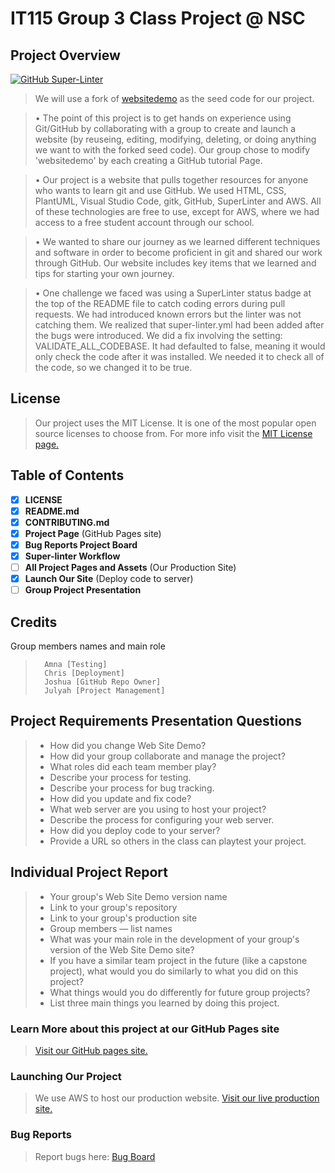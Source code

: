 # IT115 Group 3 Class Project @ NSC

## Project Overview
[![GitHub Super-Linter](https://github.com/twopercentjazz/It115-Group-3-Project/workflows/Lint%20Code%20Base/badge.svg)](https://github.com/marketplace/actions/super-linter)

> We will use a fork of [websitedemo](https://github.com/rbunge-nsc/websitedemo) as the seed code for our project.

> •	The point of this project is to get hands on experience using Git/GitHub by collaborating with a group to create and launch a website (by reuseing, editing, modifying, deleting, or doing anything we want to with the forked seed code). Our group chose to modify 'websitedemo' by each creating a GitHub tutorial Page.

> •	Our project is a website that pulls together resources for anyone who wants to learn git and use GitHub. We used HTML, CSS, PlantUML, Visual Studio Code, gitk, GitHub, SuperLinter and AWS. All of these technologies are free to use, except for AWS, where we had access to a free student account through our school.

> •	We wanted to share our journey as we learned different techniques and software in order to become proficient in git and shared our work through GitHub. Our website includes key items that we learned and tips for starting your own journey. 

> •	One challenge we faced was using a SuperLinter status badge at the top of the README file to catch coding errors during pull requests. We had introduced known errors but the linter was not catching them. We realized that super-linter.yml had been added after the bugs were introduced. We did a fix involving the setting: VALIDATE_ALL_CODEBASE. It had defaulted to false, meaning it would only check the code after it was installed. We needed it to check all of the code, so we changed it to be true.

## License
>Our project uses the MIT License. It is one of the most popular open source licenses to choose from. For more info visit the [MIT License page.](https://choosealicense.com/licenses/mit/)

## Table of Contents 

- [x] **LICENSE**
- [x] **README.md**
- [x] **CONTRIBUTING.md**
- [x] **Project Page** (GitHub Pages site)
- [x] **Bug Reports Project Board**
- [x] **Super-linter Workflow**
- [ ] **All Project Pages and Assets** (Our Production Site)
- [x] **Launch Our Site** (Deploy code to server)
- [ ] **Group Project Presentation**

## Credits
Group members names and main role
 >       Amna [Testing]
 >       Chris [Deployment]
 >       Joshua [GitHub Repo Owner]
 >       Julyah [Project Management]

## Project Requirements Presentation Questions

>* How did you change Web Site Demo?
>* How did your group collaborate and manage the project?
>* What roles did each team member play?
>* Describe your process for testing.
>* Describe your process for bug tracking.
>* How did you update and fix code?
>* What web server are you using to host your project?
>* Describe the process for configuring your web server.
>* How did you deploy code to your server?
>* Provide a URL so others in the class can playtest your project.

## **Individual Project Report**

>* Your group's Web Site Demo version name
>* Link to your group's repository
>* Link to your group's production site
>* Group members — list names
>* What was your main role in the development of your group's version of the Web Site Demo site?
>* If you have a similar team project in the future (like a capstone project),
>  what would you do similarly to what you did on this project?
>* What things would you do differently for future group projects?
>* List three main things you learned by doing this project.

### Learn More about this project at our GitHub Pages site
>[Visit our GitHub pages site.](https://joshg1224.github.io/It115-Group-3-Project/)

### Launching Our Project
>We use AWS to host our production website. [Visit our live production site.](http://it115group3project.s3-website-us-west-2.amazonaws.com/)

### Bug Reports
>Report bugs here: [Bug Board](https://github.com/users/firejewels/projects/7/views/1)
